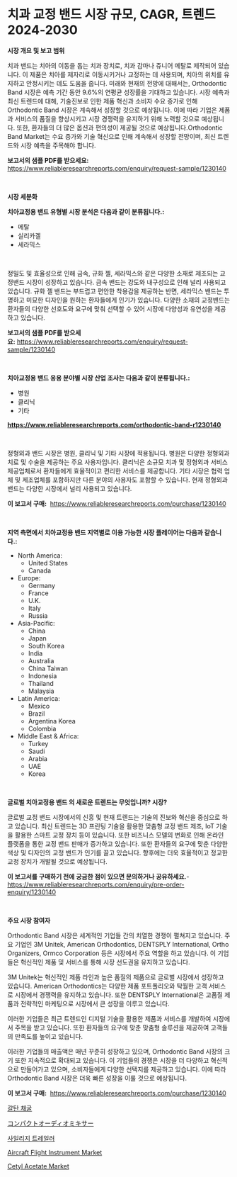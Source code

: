 <p><h1>치과 교정 밴드 시장 규모, CAGR, 트렌드 2024-2030</h1></p><p><strong>시장 개요 및 보고 범위</strong></p>
<p><p>치과 밴드는 치아의 이동을 돕는 치과 장치로, 치과 감마나 쥬니어 메탈로 제작되어 있습니다. 이 제품은 치아를 제자리로 이동시키거나 교정하는 데 사용되며, 치아의 위치를 유지하고 안정시키는 데도 도움을 줍니다. 미래와 현재의 전망에 대해서는, Orthodontic Band 시장은 예측 기간 동안 9.6%의 연평균 성장률을 기대하고 있습니다. 시장 예측과 최신 트렌드에 대해, 기술진보로 인한 제품 혁신과 소비자 수요 증가로 인해 Orthodontic Band 시장은 계속해서 성장할 것으로 예상됩니다. 이에 따라 기업은 제품과 서비스의 품질을 향상시키고 시장 경쟁력을 유지하기 위해 노력할 것으로 예상됩니다. 또한, 환자들의 더 많은 옵션과 편의성이 제공될 것으로 예상됩니다.Orthodontic Band Market는 수요 증가와 기술 혁신으로 인해 계속해서 성장할 전망이며, 최신 트렌드와 시장 예측을 주목해야 합니다.</p></p>
<p><strong>보고서의 샘플 PDF를 받으세요:</strong> <a href="https://www.reliableresearchreports.com/enquiry/request-sample/1230140">https://www.reliableresearchreports.com/enquiry/request-sample/1230140</a></p>
<p>&nbsp;</p>
<p><strong>시장 세분화</strong></p>
<p><strong>치아교정용 밴드 유형별 시장 분석은 다음과 같이 분류됩니다.:</strong></p>
<p><ul><li>메탈</li><li>실리카겔</li><li>세라믹스</li></ul></p>
<p>&nbsp;</p>
<p><p>정밀도 및 효율성으로 인해 금속, 규화 젤, 세라믹스와 같은 다양한 소재로 제조되는 교정밴드 시장이 성장하고 있습니다. 금속 밴드는 강도와 내구성으로 인해 널리 사용되고 있습니다. 규화 젤 밴드는 부드럽고 편안한 착용감을 제공하는 반면, 세라믹스 밴드는 투명하고 미묘한 디자인을 원하는 환자들에게 인기가 있습니다. 다양한 소재의 교정밴드는 환자들의 다양한 선호도와 요구에 맞춰 선택할 수 있어 시장에 다양성과 유연성을 제공하고 있습니다.</p></p>
<p><strong>보고서의 샘플 PDF를 받으세요:</strong>&nbsp;<a href="https://www.reliableresearchreports.com/enquiry/request-sample/1230140">https://www.reliableresearchreports.com/enquiry/request-sample/1230140</a></p>
<p>&nbsp;</p>
<p><strong> 치아교정용 밴드 응용 분야별 시장 산업 조사는 다음과 같이 분류됩니다.:</strong></p>
<p><ul><li>병원</li><li>클리닉</li><li>기타</li></ul></p>
<p><strong><a href="https://www.reliableresearchreports.com/orthodontic-band-r1230140">https://www.reliableresearchreports.com/orthodontic-band-r1230140</a></strong></p>
<p>&nbsp;</p>
<p><p>정형외과 밴드 시장은 병원, 클리닉 및 기타 시장에 적용됩니다. 병원은 다양한 정형외과 치료 및 수술을 제공하는 주요 사용자입니다. 클리닉은 소규모 치과 및 정형외과 서비스 제공업체로서 환자들에게 효율적이고 편리한 서비스를 제공합니다. 기타 시장은 협력 업체 및 제조업체를 포함하지만 다른 분야의 사용자도 포함할 수 있습니다. 현재 정형외과 밴드는 다양한 시장에서 널리 사용되고 있습니다.</p></p>
<p><strong>이 보고서 구매:</strong>&nbsp; <a href="https://www.reliableresearchreports.com/purchase/1230140">https://www.reliableresearchreports.com/purchase/1230140</a></p>
<p>&nbsp;</p>
<p><strong>지역 측면에서 치아교정용 밴드 지역별로 이용 가능한 시장 플레이어는 다음과 같습니다.:</strong></p>
<p><ul>
    <li>
        North America:
        <ul>
            <li>United States</li>
            <li>Canada</li>
        </ul>
    </li>
    <li>
        Europe:
        <ul>
            <li>Germany</li>
            <li>France</li>
            <li>U.K.</li>
            <li>Italy</li>
            <li>Russia</li>
        </ul>
    </li>
    <li>
        Asia-Pacific:
        <ul>
            <li>China</li>
            <li>Japan</li>
            <li>South Korea</li>
            <li>India</li>
            <li>Australia</li>
            <li>China Taiwan</li>
            <li>Indonesia</li>
            <li>Thailand</li>
            <li>Malaysia</li>
        </ul>
    </li>
    <li>
        Latin America:
        <ul>
            <li>Mexico</li>
            <li>Brazil</li>
            <li>Argentina Korea</li>
            <li>Colombia</li>
        </ul>
    </li>
    <li>
        Middle East & Africa:
        <ul>
            <li>Turkey</li>
            <li>Saudi</li>
            <li>Arabia</li>
            <li>UAE</li>
            <li>Korea</li>
        </ul>
    </li>
    </ul></p>
<p>&nbsp;</p>
<p><strong>글로벌 치아교정용 밴드 의 새로운 트렌드는 무엇입니까? 시장?</strong></p>
<p><p>글로벌 교정 밴드 시장에서의 신흥 및 현재 트렌드는 기술의 진보와 혁신을 중심으로 하고 있습니다. 최신 트렌드는 3D 프린팅 기술을 활용한 맞춤형 교정 밴드 제조, IoT 기술을 활용한 스마트 교정 장치 등이 있습니다. 또한 비즈니스 모델의 변화로 인해 온라인 플랫폼을 통한 교정 밴드 판매가 증가하고 있습니다. 또한 환자들의 요구에 맞춘 다양한 색상 및 디자인의 교정 밴드가 인기를 끌고 있습니다. 향후에는 더욱 효율적이고 정교한 교정 장치가 개발될 것으로 예상됩니다.</p></p>
<p><strong>이 보고서를 구매하기 전에 궁금한 점이 있으면 문의하거나 공유하세요.</strong>- <a href="https://www.reliableresearchreports.com/enquiry/pre-order-enquiry/1230140">https://www.reliableresearchreports.com/enquiry/pre-order-enquiry/1230140</a></p>
<p>&nbsp;</p>
<p><strong>주요 시장 참여자</strong></p>
<p><p>Orthodontic Band 시장은 세계적인 기업들 간의 치열한 경쟁이 펼쳐지고 있습니다. 주요 기업인 3M Unitek, American Orthodontics, DENTSPLY International, Ortho Organizers, Ormco Corporation 등은 시장에서 주요 역할을 하고 있습니다. 이 기업들은 혁신적인 제품 및 서비스를 통해 시장 선도권을 유지하고 있습니다.</p><p>3M Unitek는 혁신적인 제품 라인과 높은 품질의 제품으로 글로벌 시장에서 성장하고 있습니다. American Orthodontics는 다양한 제품 포트폴리오와 탁월한 고객 서비스로 시장에서 경쟁력을 유지하고 있습니다. 또한 DENTSPLY International은 고품질 제품과 전략적인 마케팅으로 시장에서 큰 성장을 이루고 있습니다.</p><p>이러한 기업들은 최근 트렌드인 디지털 기술을 활용한 제품과 서비스를 개발하여 시장에서 주목을 받고 있습니다. 또한 환자들의 요구에 맞춘 맞춤형 솔루션을 제공하여 고객들의 만족도를 높이고 있습니다.</p><p>이러한 기업들의 매출액은 매년 꾸준히 성장하고 있으며, Orthodontic Band 시장의 크기 또한 지속적으로 확대되고 있습니다. 이 기업들의 경쟁은 시장을 더 다양하고 혁신적으로 만들어가고 있으며, 소비자들에게 다양한 선택지를 제공하고 있습니다. 이에 따라 Orthodontic Band 시장은 더욱 빠른 성장을 이룰 것으로 예상됩니다.</p></p>
<p><strong>이 보고서 구매:</strong>&nbsp;&nbsp;<a href="https://www.reliableresearchreports.com/purchase/1230140">https://www.reliableresearchreports.com/purchase/1230140</a></p>
<p><p><a href="https://medium.com/@ineskuvalis/%EB%9F%BC%EB%82%98%EC%9D%B4%ED%8A%B8-%EC%B1%84%EA%B5%B4-%EC%8B%9C%EC%9E%A5-%EB%B6%84%EC%84%9D-cagr-%EC%8B%9C%EC%9E%A5-%EC%84%B8%EB%B6%84%ED%99%94-%EB%B0%8F-%EA%B8%80%EB%A1%9C%EB%B2%8C-%EC%82%B0%EC%97%85-%EA%B0%9C%EC%9A%94-237747dc5417">갈탄 채굴</a></p><p><a href="https://medium.com/@chellamarie1962/%E3%82%B3%E3%83%B3%E3%83%91%E3%82%AF%E3%83%88%E3%82%AA%E3%83%BC%E3%83%87%E3%82%A3%E3%82%AA%E3%83%9F%E3%82%AD%E3%82%B5%E3%83%BC%E3%83%9E%E3%83%BC%E3%82%B1%E3%83%83%E3%83%88-%E7%AB%B6%E4%BA%89%E5%88%86%E6%9E%90-%E5%B8%82%E5%A0%B4%E5%8B%95%E5%90%91-2031%E5%B9%B4%E3%81%BE%E3%81%A7%E3%81%AE%E4%BA%88%E6%B8%AC-70f6384f9146">コンパクトオーディオミキサー</a></p><p><a href="https://medium.com/@brianakoepp2023/%EC%8B%A4%EB%A6%AC%EC%A7%80-%ED%8A%B8%EB%A0%88%EC%9D%BC%EB%9F%AC-%EC%8B%9C%EC%9E%A5-%EC%A7%80%ED%91%9C-%ED%95%B4%EB%8F%85-%EC%8B%9C%EC%9E%A5-%EC%A0%90%EC%9C%A0%EC%9C%A8-%ED%8A%B8%EB%A0%8C%EB%93%9C-%EB%B0%8F-%EC%84%B1%EC%9E%A5-%ED%8C%A8%ED%84%B4-99efb10cbf69">사일리지 트레일러</a></p><p><a href="https://www.linkedin.com/pulse/aircraft-flight-instrument-market-insights-players-forecast-9ksrc?trackingId=4fiQWnSgxAEUPLr1cXLspw%3D%3D">Aircraft Flight Instrument Market</a></p><p><a href="https://www.linkedin.com/pulse/cetyl-acetate-market-size-trends-growth-outlook-forecasted-m2csc?trackingId=XtraAc2fw1A3GTbT6h7Mow%3D%3D">Cetyl Acetate Market</a></p></p>
